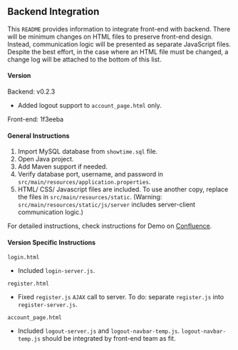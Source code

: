 ## Backend Integration
This `README` provides information to integrate front-end with backend. 
There will be minimum changes on HTML files to preserve front-end design. 
Instead, communication logic will be presented as separate JavaScript files. 
Despite the best effort, in the case where an HTML file must be changed, 
a change log will be attached to the bottom of this list.

#### Version
Backend: v0.2.3
- Added logout support to `account_page.html` only.

Front-end: 1f3eeba

#### General Instructions
1. Import MySQL database from `showtime.sql` file.
2. Open Java project.
3. Add Maven support if needed.
4. Verify database port, username, and password in `src/main/resources/application.properties`.
5. HTML/ CSS/ Javascript files are included.
   To use another copy, replace the files in `src/main/resources/static`.
   (Warning: `src/main/resources/static/js/server` includes server-client communication logic.)

For detailed instructions, check instructions for Demo on 
[Confluence](https://201fptesting3.atlassian.net/wiki/spaces/DOC/pages/229779/Demo+Installation+Guide).

#### Version Specific Instructions
`login.html`
- Included `login-server.js`.

`register.html`
- Fixed `register.js` `AJAX` call to server.
  To do: separate `register.js` into `register-server.js`.  

`account_page.html`
- Included `logout-server.js` and `logout-navbar-temp.js`.
  `logout-navbar-temp.js` should be integrated by front-end team as fit.